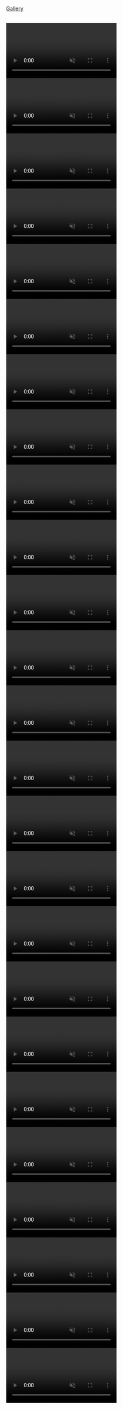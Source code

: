 <p><a href="http://kangaroo3d.com/gallery">Gallery</a></p>
<br/>

<video src="https://github.com/Dan-Piker/Dan-Piker.github.io/blob/master/animations/fieldlines/1168272509860552704-EDaJe8TX4AAk64M.mp4?raw=true" data-canonical-src="https://github.com/Dan-Piker/Dan-Piker.github.io/blob/master/animations/fieldlines/1168272509860552704-EDaJe8TX4AAk64M.mp4?raw=true" controls="controls" loop muted="muted" class="d-block rounded-bottom-2 border-top width-fit" style="max-height:750px;">
</video>
<br/>

<video src="https://github.com/Dan-Piker/Dan-Piker.github.io/blob/master/animations/fieldlines/1170730879448211456-ED9E50ZXsAAE6g9.mp4?raw=true" data-canonical-src="https://github.com/Dan-Piker/Dan-Piker.github.io/blob/master/animations/fieldlines/1170730879448211456-ED9E50ZXsAAE6g9.mp4?raw=true" controls="controls" loop muted="muted" class="d-block rounded-bottom-2 border-top width-fit" style="max-height:750px;">
</video>
<br/>

<video src="https://github.com/Dan-Piker/Dan-Piker.github.io/blob/master/animations/fieldlines/1291126278670753792-EesAfagX0Acvjrn.mp4?raw=true" data-canonical-src="https://github.com/Dan-Piker/Dan-Piker.github.io/blob/master/animations/fieldlines/1291126278670753792-EesAfagX0Acvjrn.mp4?raw=true" controls="controls" loop muted="muted" class="d-block rounded-bottom-2 border-top width-fit" style="max-height:750px;">
</video>
<br/>

<video src="https://github.com/Dan-Piker/Dan-Piker.github.io/blob/master/animations/fieldlines/1291126339295154176-EesAig9WAAIfzdD.mp4?raw=true" data-canonical-src="https://github.com/Dan-Piker/Dan-Piker.github.io/blob/master/animations/fieldlines/1291126339295154176-EesAig9WAAIfzdD.mp4?raw=true" controls="controls" loop muted="muted" class="d-block rounded-bottom-2 border-top width-fit" style="max-height:750px;">
</video>
<br/>

<video src="https://github.com/Dan-Piker/Dan-Piker.github.io/blob/master/animations/fieldlines/1291133927109918724-EesG0yDWsAIQdRx.mp4?raw=true" data-canonical-src="https://github.com/Dan-Piker/Dan-Piker.github.io/blob/master/animations/fieldlines/1291133927109918724-EesG0yDWsAIQdRx.mp4?raw=true" controls="controls" loop muted="muted" class="d-block rounded-bottom-2 border-top width-fit" style="max-height:750px;">
</video>
<br/>

<video src="https://github.com/Dan-Piker/Dan-Piker.github.io/blob/master/animations/fieldlines/1291142205185327106-EesOBDiXkAARfm8.mp4?raw=true" data-canonical-src="https://github.com/Dan-Piker/Dan-Piker.github.io/blob/master/animations/fieldlines/1291142205185327106-EesOBDiXkAARfm8.mp4?raw=true" controls="controls" loop muted="muted" class="d-block rounded-bottom-2 border-top width-fit" style="max-height:750px;">
</video>
<br/>

<video src="https://github.com/Dan-Piker/Dan-Piker.github.io/blob/master/animations/fieldlines/1291149534723289088-EesU9lnWoAEZ-w6.mp4?raw=true" data-canonical-src="https://github.com/Dan-Piker/Dan-Piker.github.io/blob/master/animations/fieldlines/1291149534723289088-EesU9lnWoAEZ-w6.mp4?raw=true" controls="controls" loop muted="muted" class="d-block rounded-bottom-2 border-top width-fit" style="max-height:750px;">
</video>
<br/>

<video src="https://github.com/Dan-Piker/Dan-Piker.github.io/blob/master/animations/fieldlines/1291421361081122817-EewM1AfXsAAzW-R.mp4?raw=true" data-canonical-src="https://github.com/Dan-Piker/Dan-Piker.github.io/blob/master/animations/fieldlines/1291421361081122817-EewM1AfXsAAzW-R.mp4?raw=true" controls="controls" loop muted="muted" class="d-block rounded-bottom-2 border-top width-fit" style="max-height:750px;">
</video>
<br/>

<video src="https://github.com/Dan-Piker/Dan-Piker.github.io/blob/master/animations/fieldlines/1325429393330757632-EmTerXKWMAQUJVL.mp4?raw=true" data-canonical-src="https://github.com/Dan-Piker/Dan-Piker.github.io/blob/master/animations/fieldlines/1325429393330757632-EmTerXKWMAQUJVL.mp4?raw=true" controls="controls" loop muted="muted" class="d-block rounded-bottom-2 border-top width-fit" style="max-height:750px;">
</video>
<br/>

<video src="https://github.com/Dan-Piker/Dan-Piker.github.io/blob/master/animations/fieldlines/1325438640399511560-EmTnYMnXUAEzQOE.mp4?raw=true" data-canonical-src="https://github.com/Dan-Piker/Dan-Piker.github.io/blob/master/animations/fieldlines/1325438640399511560-EmTnYMnXUAEzQOE.mp4?raw=true" controls="controls" loop muted="muted" class="d-block rounded-bottom-2 border-top width-fit" style="max-height:750px;">
</video>
<br/>

<video src="https://github.com/Dan-Piker/Dan-Piker.github.io/blob/master/animations/fieldlines/1395673649076637696-E15to6GWEAcWXu3.mp4?raw=true" data-canonical-src="https://github.com/Dan-Piker/Dan-Piker.github.io/blob/master/animations/fieldlines/1395673649076637696-E15to6GWEAcWXu3.mp4?raw=true" controls="controls" loop muted="muted" class="d-block rounded-bottom-2 border-top width-fit" style="max-height:750px;">
</video>
<br/>

<video src="https://github.com/Dan-Piker/Dan-Piker.github.io/blob/master/animations/fieldlines/1395821885523472390-E170hElWUAU7nyZ.mp4?raw=true" data-canonical-src="https://github.com/Dan-Piker/Dan-Piker.github.io/blob/master/animations/fieldlines/1395821885523472390-E170hElWUAU7nyZ.mp4?raw=true" controls="controls" loop muted="muted" class="d-block rounded-bottom-2 border-top width-fit" style="max-height:750px;">
</video>
<br/>

<video src="https://github.com/Dan-Piker/Dan-Piker.github.io/blob/master/animations/fieldlines/1396894465722306563-E2LD6FaXMAcV6tW.mp4?raw=true" data-canonical-src="https://github.com/Dan-Piker/Dan-Piker.github.io/blob/master/animations/fieldlines/1396894465722306563-E2LD6FaXMAcV6tW.mp4?raw=true" controls="controls" loop muted="muted" class="d-block rounded-bottom-2 border-top width-fit" style="max-height:750px;">
</video>
<br/>

<video src="https://github.com/Dan-Piker/Dan-Piker.github.io/blob/master/animations/fieldlines/1398722908126646275-E2lDBl0WQA0AVhJ.mp4?raw=true" data-canonical-src="https://github.com/Dan-Piker/Dan-Piker.github.io/blob/master/animations/fieldlines/1398722908126646275-E2lDBl0WQA0AVhJ.mp4?raw=true" controls="controls" loop muted="muted" class="d-block rounded-bottom-2 border-top width-fit" style="max-height:750px;">
</video>
<br/>

<video src="https://github.com/Dan-Piker/Dan-Piker.github.io/blob/master/animations/fieldlines/1400168731796545536-E25l9NQXwAcUrTA.mp4?raw=true" data-canonical-src="https://github.com/Dan-Piker/Dan-Piker.github.io/blob/master/animations/fieldlines/1400168731796545536-E25l9NQXwAcUrTA.mp4?raw=true" controls="controls" loop muted="muted" class="d-block rounded-bottom-2 border-top width-fit" style="max-height:750px;">
</video>
<br/>

<video src="https://github.com/Dan-Piker/Dan-Piker.github.io/blob/master/animations/fieldlines/1400426003017633795-E29P_fyXMAc2Bd-.mp4?raw=true" data-canonical-src="https://github.com/Dan-Piker/Dan-Piker.github.io/blob/master/animations/fieldlines/1400426003017633795-E29P_fyXMAc2Bd-.mp4?raw=true" controls="controls" loop muted="muted" class="d-block rounded-bottom-2 border-top width-fit" style="max-height:750px;">
</video>
<br/>

<video src="https://github.com/Dan-Piker/Dan-Piker.github.io/blob/master/animations/fieldlines/1400510139510185985-E2-cf0NWEAwVArJ.mp4?raw=true" data-canonical-src="https://github.com/Dan-Piker/Dan-Piker.github.io/blob/master/animations/fieldlines/1400510139510185985-E2-cf0NWEAwVArJ.mp4?raw=true" controls="controls" loop muted="muted" class="d-block rounded-bottom-2 border-top width-fit" style="max-height:750px;">
</video>
<br/>

<video src="https://github.com/Dan-Piker/Dan-Piker.github.io/blob/master/animations/fieldlines/1401261747416317953-E3JIDHuWUAU4706.mp4?raw=true" data-canonical-src="https://github.com/Dan-Piker/Dan-Piker.github.io/blob/master/animations/fieldlines/1401261747416317953-E3JIDHuWUAU4706.mp4?raw=true" controls="controls" loop muted="muted" class="d-block rounded-bottom-2 border-top width-fit" style="max-height:750px;">
</video>
<br/>

<video src="https://github.com/Dan-Piker/Dan-Piker.github.io/blob/master/animations/fieldlines/1401595622977949696-E3N3p0UXoAAsznJ.mp4?raw=true" data-canonical-src="https://github.com/Dan-Piker/Dan-Piker.github.io/blob/master/animations/fieldlines/1401595622977949696-E3N3p0UXoAAsznJ.mp4?raw=true" controls="controls" loop muted="muted" class="d-block rounded-bottom-2 border-top width-fit" style="max-height:750px;">
</video>
<br/>

<video src="https://github.com/Dan-Piker/Dan-Piker.github.io/blob/master/animations/fieldlines/1412113456875118594-E5jVlgHWUAg5xvP.mp4?raw=true" data-canonical-src="https://github.com/Dan-Piker/Dan-Piker.github.io/blob/master/animations/fieldlines/1412113456875118594-E5jVlgHWUAg5xvP.mp4?raw=true" controls="controls" loop muted="muted" class="d-block rounded-bottom-2 border-top width-fit" style="max-height:750px;">
</video>
<br/>

<video src="https://github.com/Dan-Piker/Dan-Piker.github.io/blob/master/animations/fieldlines/1477628401716449283-YJttl30_Dmfl8pH4.mp4?raw=true" data-canonical-src="https://github.com/Dan-Piker/Dan-Piker.github.io/blob/master/animations/fieldlines/1477628401716449283-YJttl30_Dmfl8pH4.mp4?raw=true" controls="controls" loop muted="muted" class="d-block rounded-bottom-2 border-top width-fit" style="max-height:750px;">
</video>
<br/>

<video src="https://github.com/Dan-Piker/Dan-Piker.github.io/blob/master/animations/fieldlines/1477629883396280327-T5o0t5aPbEgq1WvY.mp4?raw=true" data-canonical-src="https://github.com/Dan-Piker/Dan-Piker.github.io/blob/master/animations/fieldlines/1477629883396280327-T5o0t5aPbEgq1WvY.mp4?raw=true" controls="controls" loop muted="muted" class="d-block rounded-bottom-2 border-top width-fit" style="max-height:750px;">
</video>
<br/>

<video src="https://github.com/Dan-Piker/Dan-Piker.github.io/blob/master/animations/fieldlines/1477964047500947457-FILIO1OWUAIAd4m.mp4?raw=true" data-canonical-src="https://github.com/Dan-Piker/Dan-Piker.github.io/blob/master/animations/fieldlines/1477964047500947457-FILIO1OWUAIAd4m.mp4?raw=true" controls="controls" loop muted="muted" class="d-block rounded-bottom-2 border-top width-fit" style="max-height:750px;">
</video>
<br/>

<video src="https://github.com/Dan-Piker/Dan-Piker.github.io/blob/master/animations/fieldlines/1477967412318322688-FILLOX8XwAU4_5q.mp4?raw=true" data-canonical-src="https://github.com/Dan-Piker/Dan-Piker.github.io/blob/master/animations/fieldlines/1477967412318322688-FILLOX8XwAU4_5q.mp4?raw=true" controls="controls" loop muted="muted" class="d-block rounded-bottom-2 border-top width-fit" style="max-height:750px;">
</video>
<br/>

<video src="https://github.com/Dan-Piker/Dan-Piker.github.io/blob/master/animations/fieldlines/1502033072669302786-FNhK-aNXwAA_Dps.mp4?raw=true" data-canonical-src="https://github.com/Dan-Piker/Dan-Piker.github.io/blob/master/animations/fieldlines/1502033072669302786-FNhK-aNXwAA_Dps.mp4?raw=true" controls="controls" loop muted="muted" class="d-block rounded-bottom-2 border-top width-fit" style="max-height:750px;">
</video>
<br/>
